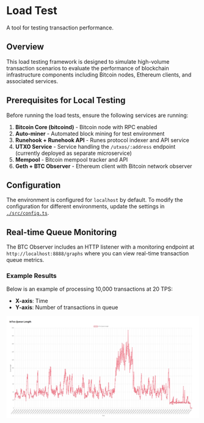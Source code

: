 # Load Test

A tool for testing transaction performance.

## Overview

This load testing framework is designed to simulate high-volume transaction scenarios to evaluate the performance of
blockchain infrastructure components including Bitcoin nodes, Ethereum clients, and associated services.

## Prerequisites for Local Testing

Before running the load tests, ensure the following services are running:

1. **Bitcoin Core (bitcoind)** - Bitcoin node with RPC enabled
2. **Auto-miner** - Automated block mining for test environment
3. **Runehook + Runehook API** - Runes protocol indexer and API service
4. **UTXO Service** - Service handling the `/utxos/:address` endpoint (currently deployed as separate microservice)
5. **Mempool** - Bitcoin mempool tracker and API
6. **Geth + BTC Observer** - Ethereum client with Bitcoin network observer

## Configuration

The environment is configured for `localhost` by default. To modify the configuration for different environments, update
the settings in [`./src/config.ts`](./src/config.ts).

## Real-time Queue Monitoring

The BTC Observer includes an HTTP listener with a monitoring endpoint at `http://localhost:8888/graphs` where you can
view real-time transaction queue metrics.

### Example Results

Below is an example of processing 10,000 transactions at 20 TPS:

- **X-axis**: Time
- **Y-axis**: Number of transactions in queue

![queue_examole.png](queue_example.png)